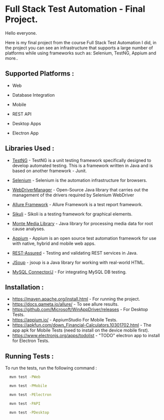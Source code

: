 
# Full Stack Test Automation - Final Project.

Hello everyone.

Here is my final project from the course Full Stack Test Automation I did, in the project you can see an infrastructure that supports a large number of platforms while using frameworks such as: Selenium, TestNG, Appium and more..

## Supported Platforms :

- Web 

- Database Integration

- Mobile

- REST API

- Desktop Apps

- Electron App

## Libraries Used :

- [TestNG](https://testng.org/doc/) - TestNG is a unit testing framework specifically designed to develop automated testing. This is a framework written in Java and is based on another framework - Junit.

- [Selenium](https://mvnrepository.com/artifact/org.seleniumhq.selenium/selenium-java) - Selenium is the automation infrastructure for browsers.

- [WebDriverManager](https://github.com/bonigarcia/webdrivermanager) - Open-Source Java library that carries out the management of the drivers required by Selenium WebDriver

- [Allure Framework](https://docs.qameta.io/allure/) - Allure Framework is a test report framework.

- [Sikuli](http://sikulix.com/) - Sikoli is a testing framework for graphical elements.

- [Monte Media Library](http://www.randelshofer.ch/monte/) - Java library for processing media data for root cause analyses.

- [Appium](https://mvnrepository.com/artifact/io.appium/java-client) - Appium is an open source test automation framework for use with native, hybrid and mobile web apps.
 
- [REST-Assured](https://mvnrepository.com/artifact/io.rest-assured/rest-assured) - Testing and validating REST services in Java.

- [JSoup](https://mvnrepository.com/artifact/org.jsoup/jsoup) - jsoup is a Java library for working with real-world HTML.

- [MySQL Connector/J](https://mvnrepository.com/artifact/mysql/mysql-connector-java) - For integrating MySQL DB testing.

## Installation :

- https://maven.apache.org/install.html - For running the project.
- https://docs.qameta.io/allure/ - To see allure results.
- https://github.com/Microsoft/WinAppDriver/releases - For Desktop Tests.
- https://appium.io/ - AppiumStudio For Mobile Tests.
- https://apkfun.com/down_Financial-Calculators.10301702.html - The app apk for Mobile Tests (need to install on the device mobile first).
- https://www.electronjs.org/apps/todolist - "TODO" electron app to install for Electron Tests.

## Running Tests :

To run the tests,  run the following command :

```bash
  mvn test -PWeb
```
```bash
  mvn test -PMobile
```
```bash
  mvn test -PElectron
```
```bash
  mvn test -PAPI
```
```bash
  mvn test -PDesktop
```
